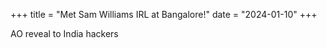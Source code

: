 +++
title = "Met Sam Williams IRL at Bangalore!"
date = "2024-01-10"
+++

AO reveal to India hackers